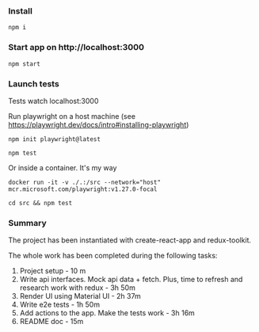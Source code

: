 
### Install
```npm i```
### Start app on http://localhost:3000
```npm start```

### Launch tests
Tests watch localhost:3000

Run playwright on a host machine (see https://playwright.dev/docs/intro#installing-playwright)

```npm init playwright@latest```

```npm test```

Or inside a container. It's my way

```
docker run -it -v ./.:/src --network="host" mcr.microsoft.com/playwright:v1.27.0-focal
```

```
cd src && npm test
```

### Summary
The project has been instantiated with create-react-app and redux-toolkit.

The whole work has been completed during the following tasks:
1. Project setup - 10 m
2. Write api interfaces. Mock api data + fetch. Plus, time to refresh and research work with redux - 3h 50m
3. Render UI using Material UI - 2h 37m
4. Write e2e tests - 1h 50m
5. Add actions to the app. Make the tests work - 3h 16m
6. README doc - 15m
